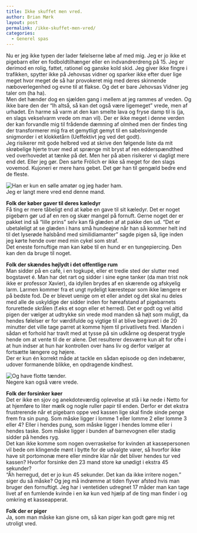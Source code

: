 ```yaml
---
title: Ikke skuffet men vred.
author: Brian Mørk
layout: post
permalink: /ikke-skuffet-men-vred/
categories:
  - Generel spas
---
```

Nu er jeg ikke typen der lader følelserne løbe af med mig. Jeg er jo ikke et pigebarn eller en fodboldtilhænger eller en indvandrerdreng på 15. Jeg er derimod en rolig, fattet, rationel og ganske kold skid. Jeg giver ikke fingre i trafikken, spytter ikke på Jehovsas vidner og sparker ikke efter duer lige meget hvor meget de så har provokeret mig med deres skinnende næboverlegenhed og evne til at flakse. Og det er bare Jehovsas Vidner jeg taler om (ha ha).  
Men det hænder dog en sjælden gang i mellem at jeg rammes af vreden. Og ikke bare den der “Ih altså, så kan det også være ligemeget” vrede, men af urhadet. En harme så varm at den kan smelte lava og fryse damp til is (ja, en slags vekselvarm vrede om man vil). Der er ikke meget i denne verden der kan forvandle mig til frådende dæmning af olmhed men der findes ting der transformerer mig fra et gemytligt gemyt til en sabelsvingende snigmorder i et klokketårn (Ueffektivt jeg ved det godt).  
Jeg risikerer mit gode helbred ved at skrive den følgende liste da mit skrøbelige hjerte truer med at sprænge mit bryst af ren edderspændthed ved overhovedet at tænke på det. Men her på aben risikerer vi dagligt mere end det. Eller jeg gør. Den sarte Frölich er ikke så meget for den slags vovemod. Kujoneri er mere hans gebet. Det gør han til gengæld bedre end de fleste.

<div>
  <img src="http://www.abekat.net/images/beard.jpg" alt="Han er kun en sølle amatør og jeg hader ham." /><br /> Jeg er langt mere vred end denne mand.
</div>

**Folk der køber gaver til deres kæledyr**  
Få ting er mere tåbeligt end at købe en gave til sit kæledyr. Det er noget pigebørn gør ud af en ren og skær mangel på fornuft. Gerne noget der er pakket ind så “lille prins” selv kan få glæden af at pakke den ud. “Det er ubetaleligt at se glæden i hans små hundeøjne når han så kommer helt ind til det lyserøde halsbånd med similidiamanter” sagde pigen så, lige inden jeg kørte hende over med min cykel som straf.  
Det eneste fornuftige man kan købe til en hund er en tungepiercing. Den kan den da bruge til noget.

**Folk der skændes højlydt i det offentlige rum**  
Man sidder på en café, i en togkupé, eller et tredie sted der slutter med bogstavet é. Man har det rart og sidder i sine egne tanker (da man trist nok ikke er professor Xavier), da idyllen brydes af en skærende og afskyelig larm. Larmen kommer fra et ungt nydeligt kærestepar som ikke længere er på bedste fod. De er blevet uenige om et eller andet og det skal nu deles med alle de uskyldige der sidder inden for høreafstand af pigebarnets forurettede skrålen (f.eks et sogn eller et herred). Det er godt og vel altid pigen der vælger at udtrykke sin vrede mod manden så højt som muligt, da hendes følelser er for værdifulde og vigtige til at blive begravet i de 20 minutter det ville tage parret at komme hjem til privatlivets fred. Manden i sådan et forhold har travlt med at tysse på sin udkårne og desperat trygle hende om at vente til de er alene. Det resulterer desværre kun alt for ofte i at hun indser at hun har kontrollen over hans liv og derfor vælger at fortsætte længere og højere.  
Der er kun én korrekt måde at tackle en sådan episode og den indebærer, udover formanende blikke, en opdragende kindhest.

<div>
  <img src="http://www.abekat.net/images/panter.jpg" alt="Og have flotte tænder." /><br /> Negere kan også være vrede.
</div>

**Folk der forsinker køer**  
Det er ikke en sjov og anekdoteværdig oplevelse at stå i kø nede i Netto for at hjemføre to liter mælk og nogle ruller papir til enden. Derfor er det ekstra frustrerende når et pigebarn oppe ved kassen lige skal finde sinde penge frem fra sin pung. Som måske ligger i lomme 1 eller lomme 2 eller lomme 3 eller 4? Eller i hendes pung, som måske ligger i hendes lomme eller i hendes taske. Som måske ligger i bunden af barnevognen eller stadig sidder på hendes ryg.  
Det kan ikke komme som nogen overraskelse for kvinden at kassepersonen vil bede om klingende mønt i bytte for de udvalgte varer, så hvorfor ikke have sit portomonæ mere eller mindre klar når det bliver hendes tur ved kassen? Hvorfor forsinke den 23 mand store kø unødigt i ekstra 45 sekunder?  
“Åh herregud, det er jo kun 45 sekunder. Det kan da ikke irritere nogen.” siger du så måske? Og jeg må indrømme at tiden flyver afsted hvis man bruger den fornuftigt. Jeg har i ventetiden udregnet 17 måder man kan tage livet af en fumlende kvinde i en kø kun ved hjælp af de ting man finder i og omkring et kasseapperat.

**Folk der er piger**  
Ja, som man måske kan gisne om, så kan piger kan godt gøre mig ret utroligt vred.